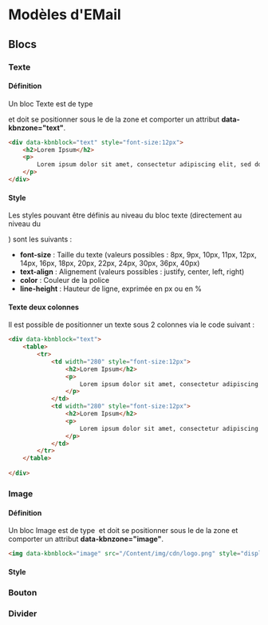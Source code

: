 # Modèles d'EMail



## Blocs

### Texte

#### Définition

Un bloc Texte est de type <div> et doit se positionner sous le <td> de la zone et comporter un attribut **data-kbnzone="text"**.

```html
<div data-kbnblock="text" style="font-size:12px">
    <h2>Lorem Ipsum</h2>
    <p>
        Lorem ipsum dolor sit amet, consectetur adipiscing elit, sed do eiusmod tempor incididunt ut labore et dolore magna aliqua.
    </p>
</div>
```

#### Style

Les styles pouvant être définis au niveau du bloc texte (directement au niveau du <div>) sont les suivants :

- **font-size** : Taille du texte (valeurs possibles : 8px, 9px, 10px, 11px, 12px, 14px, 16px, 18px, 20px, 22px, 24px, 30px, 36px, 40px)
- **text-align** : Alignement (valeurs possibles : justify, center, left, right)
- **color** : Couleur de la police
- **line-height** : Hauteur de ligne, exprimée en px ou en %

#### Texte deux colonnes

Il est possible de positionner un texte sous 2 colonnes via le code suivant :

```html
<div data-kbnblock="text">
    <table>
        <tr>
            <td width="280" style="font-size:12px">
                <h2>Lorem Ipsum</h2>
                <p>
                	Lorem ipsum dolor sit amet, consectetur adipiscing elit, sed do eiusmod tempor incididunt ut labore et dolore magna aliqua.
				</p>
            </td>
            <td width="280" style="font-size:12px">
            	<h2>Lorem Ipsum</h2>
                <p>
                	Lorem ipsum dolor sit amet, consectetur adipiscing elit, sed do eiusmod tempor incididunt ut labore et dolore magna aliqua.
				</p>
            </td>
        </tr>
    </table>
   
</div>
```

### Image

#### Définition

Un bloc Image est de type <img> et doit se positionner sous le <td> de la zone et comporter un attribut **data-kbnzone="image"**.

```html
<img data-kbnblock="image" src="/Content/img/cdn/logo.png" style="display:block" border="0" />
```

#### Style



### Bouton

### Divider

